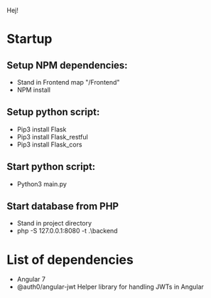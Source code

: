 Hej!
# Startup

## Setup NPM dependencies:
* Stand in Frontend map "/Frontend" 
* NPM install

## Setup python script:
* Pip3 install Flask
* Pip3 install Flask_restful
* Pip3 install Flask_cors


## Start python script:
* Python3 main.py

## Start database from PHP
* Stand in project directory
* php -S 127.0.0.1:8080 -t .\backend

# List of dependencies
* Angular 7
* @auth0/angular-jwt 
  Helper library for handling JWTs in Angular
